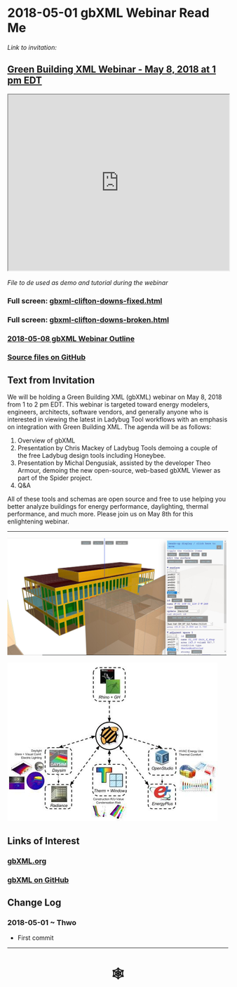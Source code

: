 <span style=display:none; >[You are now in a GitHub source code view - click this link to view Read Me file as a web page](http://www.ladybug.tools/spider/index.html#gbxml-viewer/2018-05-08-gbxml-webinar/README.md "View file as a web page." ) </span>

# 2018-05-01 gbXML Webinar Read Me

_Link to invitation:_

## [Green Building XML Webinar - May 8, 2018 at 1 pm EDT]( http://myemail.constantcontact.com/Announcing-a-gbXML-Webinar-on-Tuesday--May-8--2018-at-1-pm-EST.html?soid=1103133034893&aid=ZlDypohgPPc )

<iframe class=iframeReadMe src=https://rawgit.com/ladybug-tools/spider/master/gbxml-viewer/#../../2018-05-08-gbxml-webinar/gbxml-clifton-downs-fixed.xml width=100% height=400px >Iframes are not displayed on github.com</iframe>

_File to de used as demo and tutorial during the webinar_

### Full screen: [gbxml-clifton-downs-fixed.html]( https://rawgit.com/ladybug-tools/spider/master/gbxml-viewer/#../../2018-05-08-gbxml-webinar/gbxml-clifton-downs-fixed.xml )


### Full screen: [gbxml-clifton-downs-broken.html]( https://rawgit.com/ladybug-tools/spider/master/gbxml-viewer/#../../2018-05-08-gbxml-webinar/gbxml-clifton-downs-broken.xml )


### [2018-05-08 gbXML Webinar Outline]( http://www.ladybug.tools/spider/#gbxml-viewer/2018-05-08-gbxml-webinar/2018-05-08-gbxml-webinar-outline.html )

### [Source files on GitHub]( https://github.com/ladybug-tools/spider/tree/master/gbxml-viewer/2018-05-08-gbxml-webinar )


## Text from Invitation

We will be holding a Green Building XML (gbXML) webinar on May 8, 2018 from 1 to 2 pm EDT. This webinar is targeted toward energy modelers, engineers, architects, software vendors, and generally anyone who is interested in viewing the latest in Ladybug Tool workflows with an emphasis on integration with Green Building XML. The agenda will be as follows:

1. Overview of gbXML
2. Presentation by Chris Mackey of Ladybug Tools demoing a couple of the free Ladybug design tools including Honeybee.
3. Presentation by Michal Dengusiak, assisted by the developer Theo Armour, demoing the new open-source, web-based gbXML Viewer as part of the Spider project.
4. Q&A

All of these tools and schemas are open source and free to use helping you better analyze buildings for energy performance, daylighting, thermal performance, and much more. Please join us on May 8th for this enlightening webinar.

***

<img src=gbxml-viewer/2018-05-08-gbxml-webinar/gbXMLViewer_LadybugTools.jpg width=500px >

![]( gbxml-viewer/2018-05-08-gbxml-webinar/PluginDiagrams5.jpg )

## Links of Interest

### [gbXML.org]( http://www.gbxml.org/ )

### [gbXML on GitHub]( https://github.com/greenbuildingxml/ )


## Change Log

### 2018-05-01 ~ Thwo

* First commit

***

# <center title="hello!" ><a href=javascript:window.scrollTo(0,0); style=text-decoration:none; > &#x1f578; </a></center>



